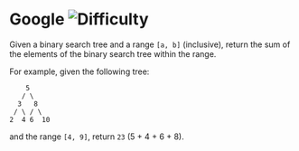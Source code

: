 # Google ![Difficulty](https://img.shields.io/badge/-MEDIUM-yellow)
	
Given a binary search tree and a range `[a, b]` (inclusive), return the sum of the elements of the binary search tree within the range.
	
For example, given the following tree:
	
```
    5
   / \
  3   8
 / \ / \
2  4 6  10
```
	
and the range `[4, 9]`, return `23` (5 + 4 + 6 + 8).
	
